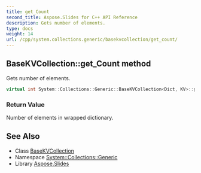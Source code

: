 ```yaml
---
title: get_Count
second_title: Aspose.Slides for C++ API Reference
description: Gets number of elements.
type: docs
weight: 14
url: /cpp/system.collections.generic/basekvcollection/get_count/
---
```

## BaseKVCollection::get_Count method


Gets number of elements.

```cpp
virtual int System::Collections::Generic::BaseKVCollection<Dict, KV>::get_Count() const override
```


### Return Value

Number of elements in wrapped dictionary.

## See Also

* Class [BaseKVCollection](../)
* Namespace [System::Collections::Generic](../../)
* Library [Aspose.Slides](../../../)

